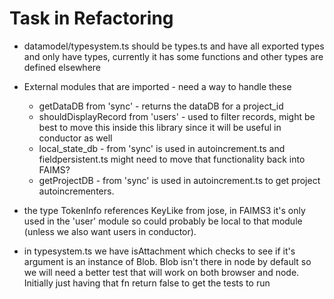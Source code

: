 # Task in Refactoring

* datamodel/typesystem.ts should be types.ts and have all exported types
 and only have types, currently it has some functions and other types are
 defined elsewhere

* External modules that are imported - need a way to handle these
  * getDataDB from 'sync' - returns the dataDB for a project_id
  * shouldDisplayRecord from 'users' - used to filter records, might
  be best to move this inside this library since it will be useful
  in conductor as well
  * local_state_db - from 'sync' is used in autoincrement.ts and fieldpersistent.ts
  might need to move that functionality back into FAIMS?
  * getProjectDB - from 'sync' is used in autoincrement.ts to get project
    autoincrementers.

* the type TokenInfo references KeyLike from jose, in FAIMS3 it's only
  used in the 'user' module so could probably be local to that module
  (unless we also want users in conductor).

* in typesystem.ts we have isAttachment which checks to see if it's argument
  is an instance of Blob.  Blob isn't there in node by default so we will need
  a better test that will work on both browser and node.  Initially just having
  that fn return false to get the tests to run 